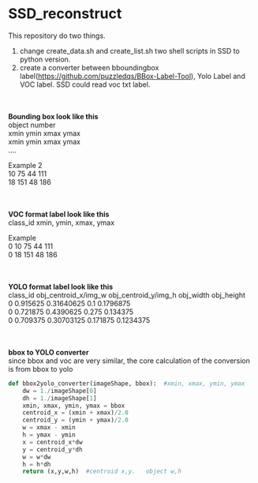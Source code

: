 # SSD_reconstruct <br>

This repository do two things.
1. change create_data.sh and create_list.sh two shell scripts in SSD to python version.
2. create a converter between bboundingbox label(https://github.com/puzzledqs/BBox-Label-Tool),  Yolo Label and VOC label.
SSD could read voc txt label.


<br><br>**Bounding box look like this** <br>
object number  <br>
xmin ymin xmax ymax  <br>
xmin ymin xmax ymax  <br>
....

Example 
2 <br>
10 75 44 111 <br>
18 151 48 186 <br>



<br><br>**VOC format label look like this** <br>
class_id  xmin, ymin, xmax, ymax

Example  <br>
0 10 75 44 111   <br>
0 18 151 48 186 <br>




<br><br>**YOLO format label look like this** <br>
class_id    obj_centroid_x/img_w  obj_centroid_y/img_h  obj_width    obj_height  <br>
0 0.915625 0.31640625 0.1 0.1796875 <br>
0 0.721875 0.4390625 0.275 0.134375 <br>
0 0.709375 0.30703125 0.171875 0.1234375 <br>


<br><br>**bbox to YOLO converter** <br>
since bbox and voc are very similar, the core calculation of the conversion is from bbox to yolo
```python
def bbox2yolo_converter(imageShape, bbox):  #xmin, xmax, ymin, ymax
    dw = 1./imageShape[0]
    dh = 1./imageShape[1]
    xmin, xmax, ymin, ymax = bbox
    centroid_x = (xmin + xmax)/2.0
    centroid_y = (ymin + ymax)/2.0
    w = xmax - xmin
    h = ymax - ymin
    x = centroid_x*dw
    y = centroid_y*dh
    w = w*dw
    h = h*dh
    return (x,y,w,h)  #centroid x,y.   object w,h
```





 
